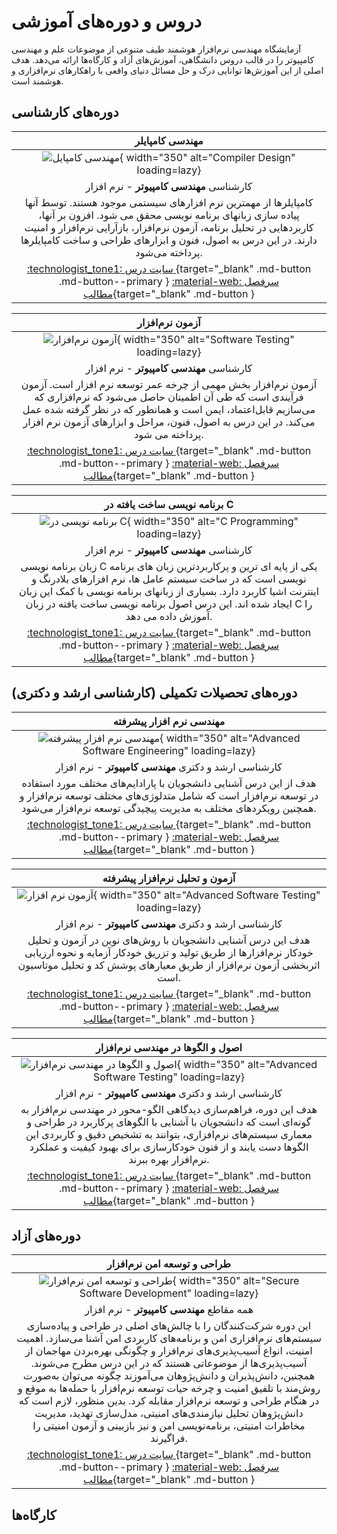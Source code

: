 # دروس و دوره‌های آموزشی

آزمایشگاه مهندسی نرم‌افزار هوشمند طیف متنوعی از موضوعات علم و مهندسی کامپیوتر را در قالب‌ دروس دانشگاهی، آموزش‌های آزاد و کارگاه‌ها ارائه می‌دهد. 
هدف اصلی از این آموزش‌ها توانایی درک و حل مسائل دنیای واقعی با راهکارهای نرم‌افزاری و هوشمند است. 

## دوره‌های کارشناسی 

<div class="grid cards" markdown>

<!-- Compiler -->
<div class="grid" markdown>

|                                                                                                                                   **مهندسی کامپایلر**                                                                                                                                   |
|:---------------------------------------------------------------------------------------------------------------------------------------------------------------------------------------------------------------------------------------------------------------------------------------:|
|                                                                                               ![مهندسی کامپایل](figs/compiler-logo2.png){ width="350" alt="Compiler Design" loading=lazy}                                                                                               |
|                                                                                                                       کارشناسی  **مهندسی کامپیوتر**  - نرم افزار                                                                                                                        |
| کامپایلرها از مهمترین نرم افزارهای سیستمی موجود هستند. توسط آنها پیاده سازی زبانهای برنامه نویسی محقق می شود. افزون بر آنها، کاربردهایی در تحلیل برنامه، آزمون نرم‌افزار، بازآرایی نرم‌افزار و امنیت دارند. در این درس به اصول، فنون و ابزارهای طراحی و ساخت کامپایلرها پرداخته می‌شود. |
|                                [:technologist_tone1: سایت درس ](https://m-zakeri.github.io/Compilers){target="_blank" .md-button .md-button--primary }             [ :material-web: سرفصل مطالب](compiler_engineering.md){target="_blank" .md-button  }                                 |

</div>

<!-- Software Testing -->
<div class="grid" markdown>

|                                                                                                                               **آزمون نرم‌افزار**                                                                                                                               |
|:-------------------------------------------------------------------------------------------------------------------------------------------------------------------------------------------------------------------------------------------------------------------------------:|
|                                                                                         ![آزمون نرم‌افزار](figs/software-testing.jpg){ width="350" alt="Software Testing" loading=lazy}                                                                                         |
|                                                                                                                   کارشناسی   **مهندسی کامپیوتر**  - نرم افزار                                                                                                                   |
| آزمون نرم‌افزار بخش مهمی از چرخه عمر توسعه نرم افزار است. آزمون فرآیندی است که طی آن اطمینان حاصل می‌شود که نرم‌افزاری که می‌سازیم قابل‌اعتماد، ایمن است و همانطور که در نظر گرفته شده عمل می‌کند.  در این درس به اصول، فنون، مراحل و ابزارهای آزمون نرم افزار پرداخته می شود. |
|                           [:technologist_tone1: سایت درس ](https://m-zakeri.github.io/SoftwareTesting){target="_blank" .md-button .md-button--primary }             [ :material-web: سرفصل مطالب](software_testing.md){target="_blank" .md-button  }                            |

</div>

<!-- Computer Programming -->
<div class="grid" markdown>

|                                                                                                                                **برنامه نویسی ساخت یافته در C**                                                                                                                                |
|:----------------------------------------------------------------------------------------------------------------------------------------------------------------------------------------------------------------------------------------------------------------------------------------------:|
|                                                                                                  ![برنامه نویسی در C ](figs/c-programming.png){ width="350" alt="C Programming" loading=lazy}                                                                                                  |
|                                                                                                                          کارشناسی   **مهندسی کامپیوتر**  - نرم افزار                                                                                                                           |
| زبان برنامه نویسی C یکی از پایه ای ترین و پرکاربردترین زبان های برنامه نویسی است که در ساخت سیستم عامل ها، نرم افزارهای بلادرنگ و اینترنت اشیا کاربرد دارد. بسیاری از زبانهای برنامه نویسی با کمک این زبان ایجاد شده اند. این درس اصول برنامه نویسی ساخت یافته در زبان C را آموزش داده می دهد. |
|                                           [:technologist_tone1: سایت درس ](https://m-zakeri.github.io/CP){target="_blank" .md-button .md-button--primary }             [ :material-web: سرفصل مطالب](c_programming.md){target="_blank" .md-button  }                                           |

</div>

</div>




## دوره‌های تحصیلات تکمیلی (کارشناسی ارشد و دکتری)

<div class="grid cards" markdown>

<!-- Advanced Software Engineering -->
<div class="grid" markdown>

|                                                                                                                **مهندسی نرم افزار پیشرفته**                                                                                                                |
|:----------------------------------------------------------------------------------------------------------------------------------------------------------------------------------------------------------------------------------------------------------:|
|                                                                         ![مهندسی نرم افزار پیشرفته ](figs/ase.jpg){ width="350" alt="Advanced Software Engineering" loading=lazy}                                                                          |
|                                                                                                  کارشناسی ارشد و دکتری  **مهندسی کامپیوتر**  - نرم افزار                                                                                                   |
|                           هدف از این درس آشنایی دانشجویان با پارادایم‌های مختلف مورد استفاده در توسعه نرم‌افزار است که شامل متدلوژی‌های مختلف توسعه نرم‌افزار و همچنین رویکردهای مختلف به مدیریت پیچیدگی توسعه نرم‌افزار می‌شود.                           |
| [:technologist_tone1: سایت درس ](https://m-zakeri.github.io/advanced-software-engineering.html){target="_blank" .md-button .md-button--primary }             [ :material-web: سرفصل مطالب](software_engineering_advanced.md){target="_blank" .md-button  } |

</div>

<!-- Advanced Software Testing and Program Analysis -->
<div class="grid" markdown>

|                                                                                                 **آزمون و تحلیل نرم‌افزار پیشرفته**                                                                                                 |
|:-----------------------------------------------------------------------------------------------------------------------------------------------------------------------------------------------------------------------------------:|
|                                                          ![آزمون نرم افزار](figs/software-testing-advanced.jpg){ width="350" alt="Advanced Software Testing" loading=lazy}                                                          |
|                                                                                      کارشناسی ارشد و دکتری   **مهندسی کامپیوتر**  - نرم افزار                                                                                       |
|            هدف این درس آشنایی دانشجویان با روش‌های نوین در آزمون و تحلیل  خودکار نرم‌افزارها از طریق تولید و تزریق  خودکار آزمایه و نحوه ارزیابی اثربخشی آزمون نرم‌افزار از طریق معیارهای پوشش کد و تحلیل موتاسیون است.             |
| [:technologist_tone1: سایت درس ](https://m-zakeri.github.io/SoftwareTesting){target="_blank" .md-button .md-button--primary }             [ :material-web: سرفصل مطالب](software_testing_advanced.md){target="_blank" .md-button  } |

</div>

<!-- Patterns in Software Engineering -->
<div class="grid" markdown>

|                                                                                                                            **اصول و الگوها در مهندسی نرم‌افزار**                                                                                                                            |
|:-------------------------------------------------------------------------------------------------------------------------------------------------------------------------------------------------------------------------------------------------------------------------------------------:|
|                                                                                       ![اصول و الگوها در مهندسی نرم‌افزار ](figs/software-engineering-patterns-and-principles.jpg){ width="350" alt="Advanced Software Testing" loading=lazy}                                                                                        |
|                                                                                                                  کارشناسی ارشد و دکتری   **مهندسی کامپیوتر**  - نرم افزار                                                                                                                   |
|  هدف این دوره، فراهم‌سازی دیدگاهی الگو-محور در مهندسی نرم‌افزار به گونه‌ای است که دانشجویان با آشنایی با الگوهای پرکاربرد در طراحی و معماری سیستم‌های نرم‌افزاری، بتوانند به تشخیص دقیق و کاربردی این الگوها دست یابند و از فنون خودکارسازی برای بهبود کیفیت و عملکرد نرم‌افزار بهره ببرند. | 
|          [:technologist_tone1: سایت درس ](https://www.m-zakeri.ir/patterns-and-principle-in-software-engineering.html){target="_blank" .md-button .md-button--primary }             [ :material-web: سرفصل مطالب](software_engineering_patterns.md){target="_blank" .md-button  }           |

</div>

</div>



## دوره‌های آزاد

<div class="grid cards" markdown>

<!--  Secure software design and development -->
<div class="grid" markdown>

|                                                                                                                                                                                                                                                                                                **طراحی و توسعه امن نرم‌افزار**                                                                                                                                                                                                                                                                                                |
|:-----------------------------------------------------------------------------------------------------------------------------------------------------------------------------------------------------------------------------------------------------------------------------------------------------------------------------------------------------------------------------------------------------------------------------------------------------------------------------------------------------------------------------------------------------------------------------------------------------------------------------:|
|                                                                                                                                                                                                                                              ![طراحی و توسعه امن نرم‌افزار ](figs/secure-software-development.png){ width="350" alt="Secure Software Development" loading=lazy}                                                                                                                                                                                                                                               |
|                                                                                                                                                                                                                                                                                         همه مقاطع   **مهندسی کامپیوتر**  - نرم افزار                                                                                                                                                                                                                                                                                          |
| این دوره شرکت‌کنندگان را با چالش‌های اصلی در طراحی و پیاده‌سازی سیستم‌های نرم‌افزاری امن و برنامه‌های کاربردی امن آشنا می‌سازد. اهمیت امنیت، انواع آسیب‌پذیری‌های نرم‌افزار و چگونگی بهره‌بردن مهاجمان از آسیب‌پذیری‌ها از موضوعاتی هستند که در این درس مطرح می‌شوند. همچنین، دانش‌پذیران و دانش‌پژوهان می‌آموزند چگونه می‌توان به‌صورت روش‌مند با تلفیق امنیت و چرخه حیات توسعه نرم‌افزار با حمله‌ها به موقع و در هنگام طراحی و توسعه نرم‌افزار مقابله کرد. بدین منظور، لازم است که دانش‌پژوهان تحلیل نیازمندی‌های امنیتی، مدل‌سازی تهدید، مدیریت مخاطرات امنیتی، برنامه‌نویسی امن و نیز بازبینی و آزمون امنیتی را فراگیرند. | 
|                                                                                                                                                                                                                 [:technologist_tone1: سایت درس ](#){target="_blank" .md-button .md-button--primary }             [ :material-web: سرفصل مطالب](secure_software_development.md){target="_blank" .md-button  }                                                                                                                                                                                                                  |

</div>

</div>



## کارگاه‌ها 



